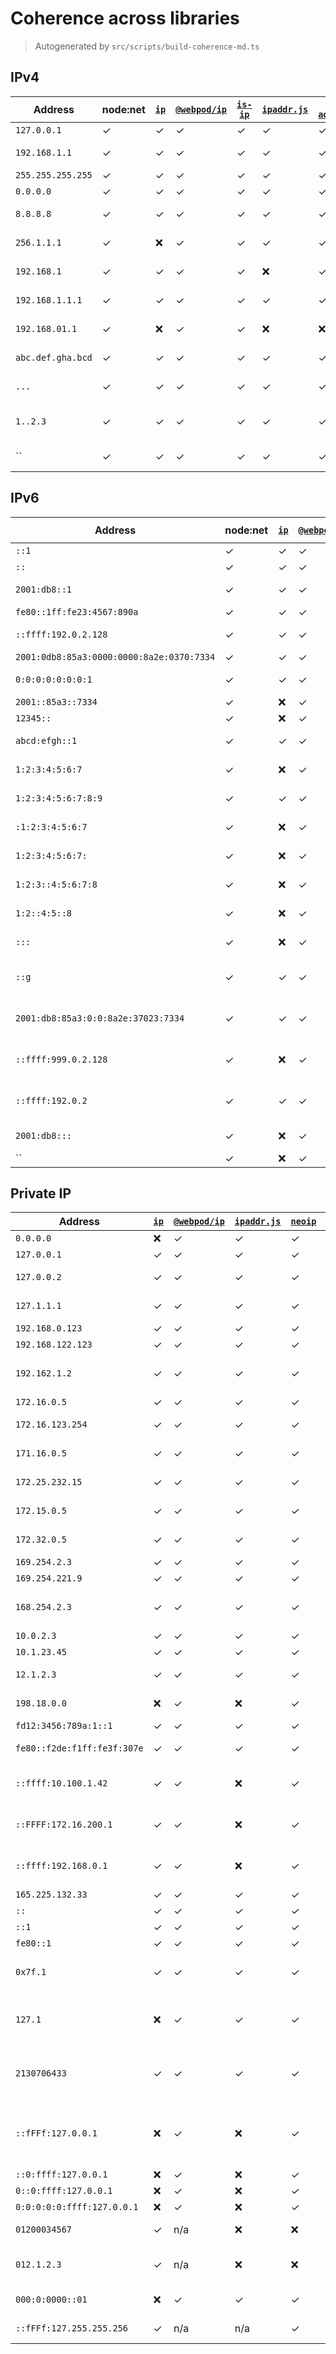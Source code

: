 # Coherence across libraries
> Autogenerated by `src/scripts/build-coherence-md.ts`
## IPv4
Address | node:net | [`ip`](https://github.com/indutny/node-ip) | [`@webpod/ip`](https://github.com/webpod/ip) | [`is-ip`](https://github.com/sindresorhus/is-ip) | [`ipaddr.js`](https://github.com/whitequark/ipaddr.js/) | [`ip-address`](https://github.com/beaugunderson/ip-address) | [`ip2buf`](https://github.com/reklatsmasters/ip2buf) | [`neoip`](https://github.com/Zaptic/neoip) | Comment
--- | --- | --- | --- | --- | --- | --- | --- | --- | ---
`127.0.0.1` | ✓ | ✓ | ✓ | ✓ | ✓ | ✓ | ✓ | ✓ | localhost
`192.168.1.1` | ✓ | ✓ | ✓ | ✓ | ✓ | ✓ | ✓ | ✓ | private LAN
`255.255.255.255` | ✓ | ✓ | ✓ | ✓ | ✓ | ✓ | ✓ | ✓ | broadcast
`0.0.0.0` | ✓ | ✓ | ✓ | ✓ | ✓ | ✓ | ✓ | ✓ | unspecified
`8.8.8.8` | ✓ | ✓ | ✓ | ✓ | ✓ | ✓ | ✓ | ✓ | Google DNS
`256.1.1.1` | ✓ | ❌ | ✓ | ✓ | ✓ | ✓ | ✓ | ✓ | octet out of range
`192.168.1` | ✓ | ✓ | ✓ | ✓ | ❌ | ✓ | ✓ | ✓ | not enough octets
`192.168.1.1.1` | ✓ | ✓ | ✓ | ✓ | ✓ | ✓ | ✓ | ✓ | too many octets
`192.168.01.1` | ✓ | ❌ | ✓ | ✓ | ❌ | ❌ | ❌ | ✓ | leading octet zero
`abc.def.gha.bcd` | ✓ | ✓ | ✓ | ✓ | ✓ | ✓ | ✓ | ✓ | non-numeric
`...` | ✓ | ✓ | ✓ | ✓ | ✓ | ✓ | ✓ | ✓ | empty octets
`1..2.3` | ✓ | ✓ | ✓ | ✓ | ✓ | ✓ | ✓ | ✓ | empty middle octet
`` | ✓ | ✓ | ✓ | ✓ | ✓ | ✓ | ✓ | ✓ | empty string
## IPv6
Address | node:net | [`ip`](https://github.com/indutny/node-ip) | [`@webpod/ip`](https://github.com/webpod/ip) | [`is-ip`](https://github.com/sindresorhus/is-ip) | [`ipaddr.js`](https://github.com/whitequark/ipaddr.js/) | [`ip-address`](https://github.com/beaugunderson/ip-address) | [`ip2buf`](https://github.com/reklatsmasters/ip2buf) | [`neoip`](https://github.com/Zaptic/neoip) | Comment
--- | --- | --- | --- | --- | --- | --- | --- | --- | ---
`::1` | ✓ | ✓ | ✓ | ✓ | ✓ | ✓ | ✓ | ✓ | loopback
`::` | ✓ | ✓ | ✓ | ✓ | ✓ | ✓ | ✓ | ✓ | unspecified
`2001:db8::1` | ✓ | ✓ | ✓ | ✓ | ✓ | ✓ | ✓ | ✓ | documentation address
`fe80::1ff:fe23:4567:890a` | ✓ | ✓ | ✓ | ✓ | ✓ | ✓ | ✓ | ✓ | link-local
`::ffff:192.0.2.128` | ✓ | ✓ | ✓ | ✓ | ✓ | ✓ | ✓ | ✓ | IPv4-mapped IPv6
`2001:0db8:85a3:0000:0000:8a2e:0370:7334` | ✓ | ✓ | ✓ | ✓ | ✓ | ✓ | ✓ | ✓ | full form
`0:0:0:0:0:0:0:1` | ✓ | ✓ | ✓ | ✓ | ✓ | ✓ | ✓ | ✓ | expanded loopback
`2001::85a3::7334` | ✓ | ❌ | ✓ | ✓ | ✓ | ✓ | ✓ | ✓ | multiple ::
`12345::` | ✓ | ❌ | ✓ | ✓ | ✓ | ✓ | ✓ | ✓ | hextet too long
`abcd:efgh::1` | ✓ | ✓ | ✓ | ✓ | ✓ | ✓ | ✓ | ✓ | non-hex character
`1:2:3:4:5:6:7` | ✓ | ❌ | ✓ | ✓ | ✓ | ✓ | ❌ | ✓ | too few hextets
`1:2:3:4:5:6:7:8:9` | ✓ | ✓ | ✓ | ✓ | ✓ | ✓ | ✓ | ✓ | too many hextets
`:1:2:3:4:5:6:7` | ✓ | ❌ | ✓ | ✓ | ✓ | ✓ | ✓ | ✓ | leading colon without ::
`1:2:3:4:5:6:7:` | ✓ | ❌ | ✓ | ✓ | ✓ | ✓ | ✓ | ✓ | trailing colon without ::
`1:2:3::4:5:6:7:8` | ✓ | ❌ | ✓ | ✓ | ❌ | ✓ | ✓ | ✓ | too many hextets with ::
`1:2::4:5::8` | ✓ | ❌ | ✓ | ✓ | ✓ | ✓ | ✓ | ✓ | multiple compressors ::
`:::` | ✓ | ❌ | ✓ | ✓ | ✓ | ✓ | ✓ | ✓ | triple colon not allowed
`::g` | ✓ | ✓ | ✓ | ✓ | ✓ | ✓ | ✓ | ✓ | invalid hex digit after compression
`2001:db8:85a3:0:0:8a2e:37023:7334` | ✓ | ✓ | ✓ | ✓ | ✓ | ✓ | ✓ | ✓ | hextet exceeds 16 bits
`::ffff:999.0.2.128` | ✓ | ❌ | ✓ | ✓ | ✓ | ✓ | ✓ | ✓ | invalid embedded IPv4
`::ffff:192.0.2` | ✓ | ✓ | ✓ | ✓ | ✓ | ✓ | ✓ | ✓ | truncated IPv4 in mapped address
`2001:db8:::` | ✓ | ❌ | ✓ | ✓ | ✓ | ✓ | ✓ | ✓ | extra colon at end
`` | ✓ | ❌ | ✓ | ✓ | ✓ | ✓ | ✓ | ✓ | empty string
## Private IP
Address | [`ip`](https://github.com/indutny/node-ip) | [`@webpod/ip`](https://github.com/webpod/ip) | [`ipaddr.js`](https://github.com/whitequark/ipaddr.js/) | [`neoip`](https://github.com/Zaptic/neoip) | Comment
--- | --- | --- | --- | --- | ---
`0.0.0.0` | ❌ | ✓ | ✓ | ✓ | unspecified
`127.0.0.1` | ✓ | ✓ | ✓ | ✓ | loopback
`127.0.0.2` | ✓ | ✓ | ✓ | ✓ | loopback range
`127.1.1.1` | ✓ | ✓ | ✓ | ✓ | loopback shorthand
`192.168.0.123` | ✓ | ✓ | ✓ | ✓ | private LAN
`192.168.122.123` | ✓ | ✓ | ✓ | ✓ | private LAN
`192.162.1.2` | ✓ | ✓ | ✓ | ✓ | public, outside 192.168/16
`172.16.0.5` | ✓ | ✓ | ✓ | ✓ | private start
`172.16.123.254` | ✓ | ✓ | ✓ | ✓ | private inside
`171.16.0.5` | ✓ | ✓ | ✓ | ✓ | public, below range
`172.25.232.15` | ✓ | ✓ | ✓ | ✓ | private inside
`172.15.0.5` | ✓ | ✓ | ✓ | ✓ | public, below range
`172.32.0.5` | ✓ | ✓ | ✓ | ✓ | public, above range
`169.254.2.3` | ✓ | ✓ | ✓ | ✓ | link-local
`169.254.221.9` | ✓ | ✓ | ✓ | ✓ | link-local
`168.254.2.3` | ✓ | ✓ | ✓ | ✓ | public, outside 169.254/16
`10.0.2.3` | ✓ | ✓ | ✓ | ✓ | private 10/8
`10.1.23.45` | ✓ | ✓ | ✓ | ✓ | private 10/8
`12.1.2.3` | ✓ | ✓ | ✓ | ✓ | public, outside 10/8
`198.18.0.0` | ❌ | ✓ | ❌ | ✓ | benchmark range
`fd12:3456:789a:1::1` | ✓ | ✓ | ✓ | ✓ | ULA fc00::/7
`fe80::f2de:f1ff:fe3f:307e` | ✓ | ✓ | ✓ | ✓ | link-local fe80::/10
`::ffff:10.100.1.42` | ✓ | ✓ | ❌ | ✓ | IPv4-mapped private
`::FFFF:172.16.200.1` | ✓ | ✓ | ❌ | ✓ | IPv4-mapped private
`::ffff:192.168.0.1` | ✓ | ✓ | ❌ | ✓ | IPv4-mapped private
`165.225.132.33` | ✓ | ✓ | ✓ | ✓ | public
`::` | ✓ | ✓ | ✓ | ✓ | unspecified
`::1` | ✓ | ✓ | ✓ | ✓ | loopback
`fe80::1` | ✓ | ✓ | ✓ | ✓ | link-local
`0x7f.1` | ✓ | ✓ | ✓ | ✓ | CVE-2023-42282: hex loopback
`127.1` | ❌ | ✓ | ✓ | ✓ | CVE-2024-29415: short loopback
`2130706433` | ✓ | ✓ | ✓ | ✓ | CVE-2024-29415: integer loopback
`::fFFf:127.0.0.1` | ❌ | ✓ | ❌ | ✓ | CVE-2024-29415: IPv6-mapped loopback
`::0:ffff:127.0.0.1` | ❌ | ✓ | ❌ | ✓ | ↑
`0::0:ffff:127.0.0.1` | ❌ | ✓ | ❌ | ✓ | ↑
`0:0:0:0:0:ffff:127.0.0.1` | ❌ | ✓ | ❌ | ✓ | ↑
`01200034567` | ✓ | n/a | ❌ | ❌ | invalid: octal-style
`012.1.2.3` | ✓ | n/a | ❌ | ❌ | invalid: octal-style IPv4
`000:0:0000::01` | ❌ | ✓ | ✓ | ✓ | valid: zero-compression
`::fFFf:127.255.255.256` | ✓ | n/a | n/a | ✓ | invalid: IPv4 overflow
